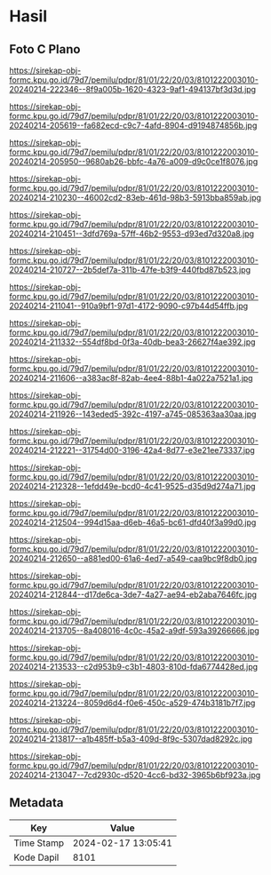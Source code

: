 # Hasil

## Foto C Plano

https://sirekap-obj-formc.kpu.go.id/79d7/pemilu/pdpr/81/01/22/20/03/8101222003010-20240214-222346--8f9a005b-1620-4323-9af1-494137bf3d3d.jpg

https://sirekap-obj-formc.kpu.go.id/79d7/pemilu/pdpr/81/01/22/20/03/8101222003010-20240214-205619--fa682ecd-c9c7-4afd-8904-d9194874856b.jpg

https://sirekap-obj-formc.kpu.go.id/79d7/pemilu/pdpr/81/01/22/20/03/8101222003010-20240214-205950--9680ab26-bbfc-4a76-a009-d9c0ce1f8076.jpg

https://sirekap-obj-formc.kpu.go.id/79d7/pemilu/pdpr/81/01/22/20/03/8101222003010-20240214-210230--46002cd2-83eb-461d-98b3-5913bba859ab.jpg

https://sirekap-obj-formc.kpu.go.id/79d7/pemilu/pdpr/81/01/22/20/03/8101222003010-20240214-210451--3dfd769a-57ff-46b2-9553-d93ed7d320a8.jpg

https://sirekap-obj-formc.kpu.go.id/79d7/pemilu/pdpr/81/01/22/20/03/8101222003010-20240214-210727--2b5def7a-311b-47fe-b3f9-440fbd87b523.jpg

https://sirekap-obj-formc.kpu.go.id/79d7/pemilu/pdpr/81/01/22/20/03/8101222003010-20240214-211041--910a9bf1-97d1-4172-9090-c97b44d54ffb.jpg

https://sirekap-obj-formc.kpu.go.id/79d7/pemilu/pdpr/81/01/22/20/03/8101222003010-20240214-211332--554df8bd-0f3a-40db-bea3-26627f4ae392.jpg

https://sirekap-obj-formc.kpu.go.id/79d7/pemilu/pdpr/81/01/22/20/03/8101222003010-20240214-211606--a383ac8f-82ab-4ee4-88b1-4a022a7521a1.jpg

https://sirekap-obj-formc.kpu.go.id/79d7/pemilu/pdpr/81/01/22/20/03/8101222003010-20240214-211926--143eded5-392c-4197-a745-085363aa30aa.jpg

https://sirekap-obj-formc.kpu.go.id/79d7/pemilu/pdpr/81/01/22/20/03/8101222003010-20240214-212221--31754d00-3196-42a4-8d77-e3e21ee73337.jpg

https://sirekap-obj-formc.kpu.go.id/79d7/pemilu/pdpr/81/01/22/20/03/8101222003010-20240214-212328--1efdd49e-bcd0-4c41-9525-d35d9d274a71.jpg

https://sirekap-obj-formc.kpu.go.id/79d7/pemilu/pdpr/81/01/22/20/03/8101222003010-20240214-212504--994d15aa-d6eb-46a5-bc61-dfd40f3a99d0.jpg

https://sirekap-obj-formc.kpu.go.id/79d7/pemilu/pdpr/81/01/22/20/03/8101222003010-20240214-212650--a881ed00-61a6-4ed7-a549-caa9bc9f8db0.jpg

https://sirekap-obj-formc.kpu.go.id/79d7/pemilu/pdpr/81/01/22/20/03/8101222003010-20240214-212844--d17de6ca-3de7-4a27-ae94-eb2aba7646fc.jpg

https://sirekap-obj-formc.kpu.go.id/79d7/pemilu/pdpr/81/01/22/20/03/8101222003010-20240214-213705--8a408016-4c0c-45a2-a9df-593a39266666.jpg

https://sirekap-obj-formc.kpu.go.id/79d7/pemilu/pdpr/81/01/22/20/03/8101222003010-20240214-213533--c2d953b9-c3b1-4803-810d-fda6774428ed.jpg

https://sirekap-obj-formc.kpu.go.id/79d7/pemilu/pdpr/81/01/22/20/03/8101222003010-20240214-213224--8059d6d4-f0e6-450c-a529-474b3181b7f7.jpg

https://sirekap-obj-formc.kpu.go.id/79d7/pemilu/pdpr/81/01/22/20/03/8101222003010-20240214-213817--a1b485ff-b5a3-409d-8f9c-5307dad8292c.jpg

https://sirekap-obj-formc.kpu.go.id/79d7/pemilu/pdpr/81/01/22/20/03/8101222003010-20240214-213047--7cd2930c-d520-4cc6-bd32-3965b6bf923a.jpg


## Metadata

| Key        | Value               |
| ---------- | ------------------- |
| Time Stamp | 2024-02-17 13:05:41 |
| Kode Dapil | 8101                |



